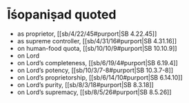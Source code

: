 # Īśopaniṣad quoted

* as proprietor, [[sb/4/22/45#purport|SB 4.22.45]]
* as supreme controller, [[sb/4/31/16#purport|SB 4.31.16]]
* on human-food quota, [[sb/10/10/9#purport|SB 10.10.9]]
* on Lord
* on Lord’s completeness, [[sb/6/19/4#purport|SB 6.19.4]]
* on Lord’s potency, [[sb/10/3/7-8#purport|SB 10.3.7-8]]
* on Lord’s proprietorship, [[sb/6/14/10#purport|SB 6.14.10]]
* on Lord’s purity, [[sb/8/3/18#purport|SB 8.3.18]]
* on Lord’s supremacy, [[sb/8/5/26#purport|SB 8.5.26]]
